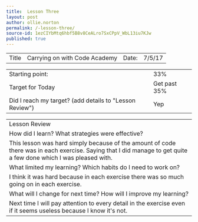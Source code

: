 ```yaml
---
title:  Lesson Three
layout: post
author: ollie.norton
permalink: /-lesson-three/
source-id: 1ezCIYbMtq6hbf5B8v8CeALro7SxCPpV_WbL13iu7KJw
published: true
---
```

     

<table>
  <tr>
    <td>Title</td>
    <td>Carrying on with Code Academy</td>
    <td>Date: </td>
    <td>7/5/17</td>
  </tr>
</table>


<table>
  <tr>
    <td>Starting point:</td>
    <td>33%</td>
  </tr>
  <tr>
    <td>Target for Today</td>
    <td>Get past 35%</td>
  </tr>
  <tr>
    <td>Did I reach my target? 
(add details to "Lesson Review")</td>
    <td>Yep</td>
  </tr>
</table>


<table>
  <tr>
    <td>Lesson Review</td>
  </tr>
  <tr>
    <td>How did I learn? What strategies were effective? </td>
  </tr>
  <tr>
    <td>This lesson was hard simply because of the amount of code there was in each exercise. Saying that I did manage to get quite a few done which I was pleased with.</td>
  </tr>
  <tr>
    <td>What limited my learning? Which habits do I need to work on? </td>
  </tr>
  <tr>
    <td>I think it was hard because in each exercise there was so much going on in each exercise.</td>
  </tr>
  <tr>
    <td>What will I change for next time? How will I improve my learning?</td>
  </tr>
  <tr>
    <td>Next time I will pay attention to every detail in the exercise even if it seems useless because I know it's not.</td>
  </tr>
</table>


